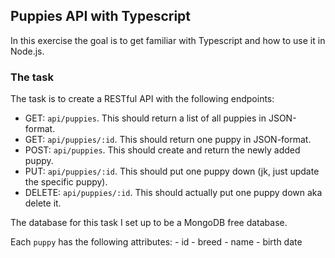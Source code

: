 ## Puppies API with Typescript

In this exercise the goal is to get familiar with Typescript and how to use it in Node.js.

### The task

The task is to create a RESTful API with the following endpoints:

- GET: `api/puppies`. This should return a list of all puppies in JSON-format.
- GET: `api/puppies/:id`. This should return one puppy in JSON-format.
- POST: `api/puppies`. This should create and return the newly added puppy.
- PUT: `api/puppies/:id`. This should put one puppy down (jk, just update the specific puppy).
- DELETE: `api/puppies/:id`. This should actually put one puppy down aka delete it.

The database for this task I set up to be a MongoDB free database.

Each `puppy` has the following attributes: 
    - id
    - breed
    - name
    - birth date
